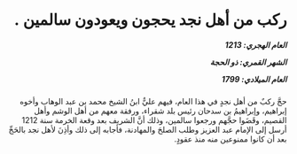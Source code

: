 <h1 dir="rtl">ركب من أهل نجد يحجون ويعودون سالمين .</h1>

<h5 dir="rtl">العام الهجري:  1213

الشهر القمري: ذو الحجة

العام الميلادي: 1799</h5>

<p dir="rtl">حجَّ ركبٌ من أهل نجدٍ في هذا العام، فيهم عليٌّ ابنُ الشيخ محمد بن عبد الوهاب وأخوه إبراهيم، وإبراهيمُ بن سدحان رئيس بلد شقراء، ورفقة معهم من أهل الوشم وأهل القصيم، وقَضَوا حجَّهم ورجعوا سالمين، وذلك أنَّ الشريف بعد وقعة الخرمة سنة 1212 أرسل إلى الإمام عبد العزيز وطلب الصلحَ والمهادنة، فأجابه إلى ذلك وأذِنَ لأهل نجد بالحَجِّ بعد أن كانوا ممنوعين منه منذ عقودٍ.</p></br>
